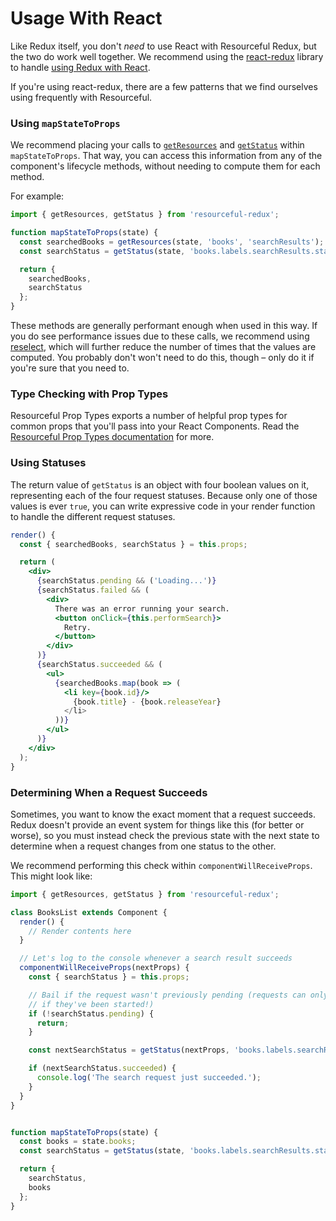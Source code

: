 # Usage With React

Like Redux itself, you don't _need_ to use React with Resourceful Redux,
but the two do work well together. We recommend using the
[react-redux](https://github.com/reactjs/react-redux) library to handle
[using Redux with React](http://redux.js.org/docs/basics/UsageWithReact.html).

If you're using react-redux, there are a few patterns that we find ourselves
using frequently with Resourceful.

### Using `mapStateToProps`

We recommend placing your calls to [`getResources`](/docs/api-reference/get-resources.md) and [`getStatus`](/docs/api-reference/get-status.md) within
`mapStateToProps`. That way, you can access this information from any of the
component's lifecycle methods, without needing to compute them for each method.

For example:

```js
import { getResources, getStatus } from 'resourceful-redux';

function mapStateToProps(state) {
  const searchedBooks = getResources(state, 'books', 'searchResults');
  const searchStatus = getStatus(state, 'books.labels.searchResults.status');

  return {
    searchedBooks,
    searchStatus
  };
}
```

These methods are generally performant enough when used in this way. If
you do see performance issues due to these calls, we recommend using
[reselect](https://github.com/reactjs/reselect), which will further reduce the
number of times that the values are computed. You probably don't won't need to
do this, though – only do it if you're sure that you need to.

### Type Checking with Prop Types

Resourceful Prop Types exports a number of helpful prop types for common props
that you'll pass into your React Components. Read the [Resourceful Prop Types
documentation](/docs/extras/resourceful-prop-types.md) for more.

### Using Statuses

The return value of `getStatus` is an object with four boolean values on it,
representing each of the four request statuses. Because only one of those values
is ever `true`, you can write expressive code in your render function to handle
the different request statuses.

```jsx
render() {
  const { searchedBooks, searchStatus } = this.props;

  return (
    <div>
      {searchStatus.pending && ('Loading...')}
      {searchStatus.failed && (
        <div>
          There was an error running your search.
          <button onClick={this.performSearch}>
            Retry.
          </button>
        </div>
      )}
      {searchStatus.succeeded && (
        <ul>
          {searchedBooks.map(book => (
            <li key={book.id}/>
              {book.title} - {book.releaseYear}
            </li>
          ))}
        </ul>
      )}
    </div>
  );
}
```

### Determining When a Request Succeeds

Sometimes, you want to know the exact moment that a request succeeds. Redux
doesn't provide an event system for things like this (for better or worse), so
you must instead check the previous state with the next state to determine when
a request changes from one status to the other.

We recommend performing this check within `componentWillReceiveProps`. This
might look like:

```js
import { getResources, getStatus } from 'resourceful-redux';

class BooksList extends Component {
  render() {
    // Render contents here
  }

  // Let's log to the console whenever a search result succeeds
  componentWillReceiveProps(nextProps) {
    const { searchStatus } = this.props;

    // Bail if the request wasn't previously pending (requests can only succeed
    // if they've been started!)
    if (!searchStatus.pending) {
      return;
    }

    const nextSearchStatus = getStatus(nextProps, 'books.labels.searchResults.status');

    if (nextSearchStatus.succeeded) {
      console.log('The search request just succeeded.');
    }
  }
}


function mapStateToProps(state) {
  const books = state.books;
  const searchStatus = getStatus(state, 'books.labels.searchResults.status');

  return {
    searchStatus,
    books
  };
}
```
